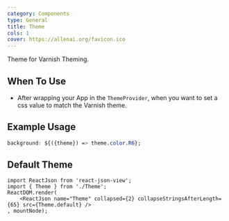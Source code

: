 ```yaml
---
category: Components
type: General
title: Theme
cols: 1
cover: https://allenai.org/favicon.ico
---
```


Theme for Varnish Theming.

## When To Use

- After wrapping your App in the `ThemeProvider`, when you want to set a css value to match the Varnish theme.

## Example Usage

```css
background: ${({theme}) => theme.color.R6};
```

## Default Theme

```__react
import ReactJson from 'react-json-view';
import { Theme } from './Theme';
ReactDOM.render(
    <ReactJson name="Theme" collapsed={2} collapseStringsAfterLength={65} src={Theme.default} />
, mountNode);
```
